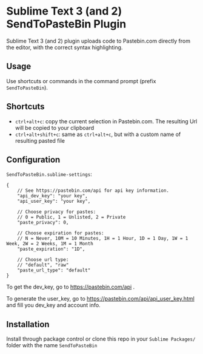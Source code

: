 # Sublime Text 3 (and 2) SendToPasteBin Plugin

Sublime Text 3 (and 2) plugin uploads code to Pastebin.com directly from the editor, with the correct syntax highlighting.

## Usage

Use shortcuts or commands in the command prompt (prefix `SendToPasteBin`).

## Shortcuts

-   `ctrl+alt+c`: copy the current selection in Pastebin.com. The resulting Url will be copied to your clipboard
-   `ctrl+alt+shift+c`: same as `ctrl+alt+c`, but with a custom name of resulting pasted file

## Configuration

`SendToPasteBin.sublime-settings`:

```
{
    // See https://pastebin.com/api for api key information.
    "api_dev_key": "your key",
    "api_user_key": "your key",

    // Choose privacy for pastes:
    // 0 = Public, 1 = Unlisted, 2 = Private
    "paste_privacy": 0,

    // Choose expiration for pastes:
    // N = Never, 10M = 10 Minutes, 1H = 1 Hour, 1D = 1 Day, 1W = 1 Week, 2W = 2 Weeks, 1M = 1 Month
    "paste_expiration": "1D",

    // Choose url type:
    // "default", "raw"
    "paste_url_type": "default"
}
```

To get the dev_key, go to https://pastebin.com/api .

To generate the user_key, go to https://pastebin.com/api/api_user_key.html and fill you dev_key and account info.

## Installation

Install through package control or clone this repo in your `Sublime Packages/` folder with the name `SendToPasteBin`
